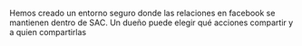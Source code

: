 Hemos creado un entorno seguro donde las relaciones en facebook se mantienen dentro de SAC. Un dueño puede elegir qué acciones compartir y a quien compartirlas